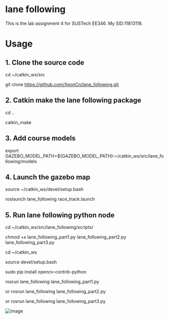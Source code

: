 # lane following
This is the lab assignment 4 for SUSTech EE346. My SID:11813118.

# Usage

## 1. Clone the source code
  cd ~/catkin_ws/src
  
  git clone https://github.com/XeonCn/lane_following.git
  
## 2. Catkin make the lane following package
  cd ..
  
  catkin_make

## 3. Add course models
   export GAZEBO_MODEL_PATH=${GAZEBO_MODEL_PATH}:~/catkin_ws/src/lane_following/models
   
## 4. Launch the gazebo map
   source ~/catkin_ws/devel/setup.bash
   
   roslaunch lane_following race_track.launch 

## 5. Run lane following python node
   
   cd ~/catkin_ws/src/lane_following/scripts/
   
   chmod +x lane_following_part1.py lane_following_part2.py lane_following_part3.py
   
   cd ~/catkin_ws
   
   source devel/setup.bash
   
   sudo pip install opencv-contrib-python
   
   rosrun lane_following lane_following_part1.py
   
   or rosrun lane_following lane_following_part2.py
   
   or rosrun lane_following lane_following_part3.py

 ![image](https://github.com/zhaojieting/linefollowing/blob/main/data/demo.gif)
